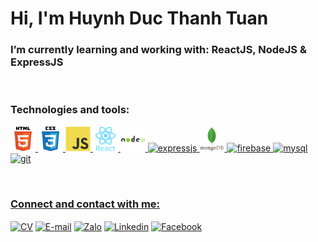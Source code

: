 <h1 align="left">Hi, I'm Huynh Duc Thanh Tuan</h1>
<h3 align="left">I’m currently learning and working with: ReactJS, NodeJS & ExpressJS</h3>
</br>

<div align="center">
<h3 align="left">Technologies and tools:</h3>
<p align='left'>
<a href="https://www.w3schools.com/html/" target="_blank" rel="noopener noreferrer">
<img src="https://raw.githubusercontent.com/devicons/devicon/master/icons/html5/html5-original-wordmark.svg" alt="html5" width="40" height="40"/>
</a>
<a href="https://www.w3schools.com/css/" target="_blank" rel="noopener noreferrer">
<img src="https://raw.githubusercontent.com/devicons/devicon/master/icons/css3/css3-original-wordmark.svg" alt="css3" width="40" height="40"/>
</a>
<a href="https://developer.mozilla.org/en-US/docs/Web/javascript" target="_blank" rel="noopener noreferrer">
<img src="https://raw.githubusercontent.com/devicons/devicon/master/icons/javascript/javascript-original.svg" alt="javascript" width="40" height="40"/>
</a>
<a href="https://reactjs.org/" target="_blank" rel="noopener noreferrer">
<img src="https://raw.githubusercontent.com/devicons/devicon/master/icons/react/react-original-wordmark.svg" alt="react" width="40" height="40"/>
</a>
<a href="https://nodejs.org/en/" target="_blank" rel="noopener noreferrer">
<img src="https://raw.githubusercontent.com/devicons/devicon/master/icons/nodejs/nodejs-original-wordmark.svg" alt="nodejs" width="40" height="40"/>
</a>
<a href="http://expressjs.com/" target="_blank" rel="noopener noreferrer">
<img src="https://www.vectorlogo.zone/logos/expressjs/expressjs-ar21.svg" alt="expressjs" width="40" height="40"/>
</a>
<a href="https://www.mongodb.com/" target="_blank" rel="noopener noreferrer">
<img src="https://raw.githubusercontent.com/devicons/devicon/master/icons/mongodb/mongodb-original-wordmark.svg" alt="mongodb" width="40" height="40"/>
</a>
<a href="https://firebase.google.com/" target="_blank" rel="noopener noreferrer">
<img src="https://www.vectorlogo.zone/logos/firebase/firebase-icon.svg" alt="firebase" width="40" height="40"/>
</a>
<a href="https://www.mysql.com/" target="_blank" rel="noopener noreferrer">
<img src="https://www.vectorlogo.zone/logos/mysql/mysql-ar21.svg" alt="mysql" width="40" height="40"/>
</a>
<a href="https://git-scm.com/" target="_blank" rel="noopener noreferrer">
<img src="https://www.vectorlogo.zone/logos/git-scm/git-scm-icon.svg" alt="git" width="40" height="40"/>
</p>
</br>


<h3 align="left">Connect and contact with me:</h3>
<p align="left">
<a href="https://pdfhost.io/v/efKHb8Wbp_HuynhDucThanhTuanCV" target="_blank" rel="noopener noreferrer"><img align="center" src="https://cdns.iconmonstr.com/wp-content/releases/preview/2021/240/iconmonstr-cv-4.png" alt="CV" title="CV" height="30" width="40" /></a>
<a href="mailto:tuan40655@gmail.com" target="_blank" rel="noopener noreferrer"><img align="center" src="https://cdn.worldvectorlogo.com/logos/official-gmail-icon-2020-.svg" alt="E-mail" title="E-mail" height="30" width="40" /></a>
<a href="https://zalo.me/84377981893" target="_blank" rel="noopener noreferrer"><img align="center" src="https://seeklogo.com/images/Z/zalo-logo-B0A0B2B326-seeklogo.com.png" alt="Zalo" title="Zalo" height="30" width="40" /></a>
<a href="https://www.linkedin.com/in/huynhducthanhtuan/" target="_blank" rel="noopener noreferrer"><img align="center" src="https://raw.githubusercontent.com/rahuldkjain/github-profile-readme-generator/master/src/images/icons/Social/linked-in-alt.svg" alt="Linkedin" title="Linkedin" height="30" width="40" /></a>
<a href="https://www.facebook.com/huynhducthanhtuan" target="_blank" rel="noopener noreferrer"><img align="center" src="https://raw.githubusercontent.com/rahuldkjain/github-profile-readme-generator/master/src/images/icons/Social/facebook.svg" alt="Facebook" title="Facebook" height="30" width="40" /></a>
</p>
</br>
</div>

